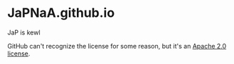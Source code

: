 # JaPNaA.github.io

JaP is kewl

GitHub can't recognize the license for some reason, but it's an [Apache 2.0 license](LICENSE.txt).

